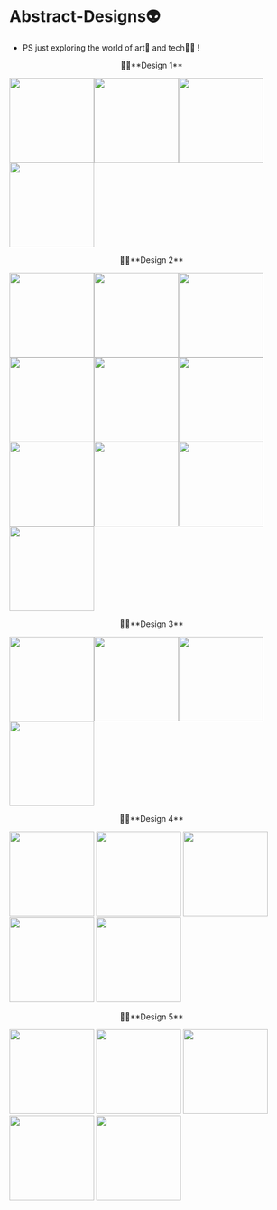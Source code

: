 # Abstract-Designs👽
 + PS just exploring the world of art🎨 and tech👩‍💻 !<br>
  <p align="center">
🤹🏻**Design 1**
 
 <img src = "https://user-images.githubusercontent.com/66550011/100150884-605c5c00-2ec6-11eb-8e92-749ac842e286.png" width="150" height="150"/><img src = "https://user-images.githubusercontent.com/66550011/100150889-62261f80-2ec6-11eb-91e3-c5ef1dbeea63.png" width="150" height="150"/><img src = "https://user-images.githubusercontent.com/66550011/100150895-64887980-2ec6-11eb-8f0d-5051221f79df.png" width="150" height="150"/><img src = "https://user-images.githubusercontent.com/66550011/100150906-694d2d80-2ec6-11eb-8637-e409538c16d5.png" width="150" height="150"/>
 </p>
  <p align="center">
🤹🏻**Design 2**

 <img src = "https://user-images.githubusercontent.com/66550011/100150917-6c481e00-2ec6-11eb-9ee7-e66d1fa98369.png" width="150" height="150"/><img src = "https://user-images.githubusercontent.com/66550011/100150923-6e11e180-2ec6-11eb-9545-9a25ac56685e.png" width="150" height="150"/><img src = "https://user-images.githubusercontent.com/66550011/100150930-72d69580-2ec6-11eb-8d4c-e64e08ef4ea8.png" width="150" height="150"/><img src = "https://user-images.githubusercontent.com/66550011/100150944-7538ef80-2ec6-11eb-9d20-027db01ae581.png" width="150" height="150"/><img src = "https://user-images.githubusercontent.com/66550011/100150981-808c1b00-2ec6-11eb-858d-aeef51b2440a.png" width="150" height="150"/><img src = "https://user-images.githubusercontent.com/66550011/100150984-8124b180-2ec6-11eb-8f21-80dcfe3c7ecb.png" width="150" height="150"/><img src = "https://user-images.githubusercontent.com/66550011/100150985-81bd4800-2ec6-11eb-9133-8de63cd3fa51.png" width="150" height="150"/><img src = "https://user-images.githubusercontent.com/66550011/100150986-81bd4800-2ec6-11eb-87e2-83cdf6f02bbc.png" width="150" height="150"/><img src = "https://user-images.githubusercontent.com/66550011/100150988-8255de80-2ec6-11eb-9563-6e6b1acbd0de.png" width="150" height="150"/><img src = "https://user-images.githubusercontent.com/66550011/100150989-82ee7500-2ec6-11eb-80e7-03c64ba97145.png" width="150" height="150"/>
</p>
<p align="center">
🤹🏻**Design 3**
 
 <img src = "https://user-images.githubusercontent.com/66550011/100388672-49964080-3051-11eb-9576-c269d6f5818b.png" width="150" height="150"/><img src = "https://user-images.githubusercontent.com/66550011/100388681-51ee7b80-3051-11eb-9c24-4e8b58226b96.png" width="150" height="150"/><img src = "https://user-images.githubusercontent.com/66550011/100388687-54e96c00-3051-11eb-8aab-19cd3bd10b60.png" width="150" height="150"/><img src = "https://user-images.githubusercontent.com/66550011/100388693-574bc600-3051-11eb-865c-30b9fa564141.png" width="150" height="150"/>
 </p>
 
 <p align="center">
🤹🏻**Design 4**</p>
 
 <p><img src = "https://user-images.githubusercontent.com/66550011/108007351-c965f280-7023-11eb-8d55-8dd3f3fbc300.png" width="150" height="150"/>
 <img src = "https://user-images.githubusercontent.com/66550011/108007357-d256c400-7023-11eb-9d84-b6d6fae21176.png" width="150" height="150"/>
 <img src = "https://user-images.githubusercontent.com/66550011/108007358-d4208780-7023-11eb-98e7-80c95032d7ca.png" width="150" height="150"/>
 <img src = "https://user-images.githubusercontent.com/66550011/108007364-d5ea4b00-7023-11eb-98a5-063fe6f56891.png" width="150" height="150"/>
 <img src = "https://user-images.githubusercontent.com/66550011/108007367-d71b7800-7023-11eb-9dfc-e4dda64d8f99.png" width="150" height="150"/>
 </p>
 
 <p align="center">
🤹🏻**Design 5**</p>
 
 <p><img src = "https://user-images.githubusercontent.com/66550011/108008307-177bf580-7026-11eb-8952-91736a1f7dd9.png" width="150" height="150"/>
 <img src = "https://user-images.githubusercontent.com/66550011/108008308-18ad2280-7026-11eb-8dae-c4f1e179063e.png" width="150" height="150"/>
 <img src = "https://user-images.githubusercontent.com/66550011/108008309-19de4f80-7026-11eb-8d53-17331a93a9aa.png" width="150" height="150"/>
 <img src = "https://user-images.githubusercontent.com/66550011/108008311-1b0f7c80-7026-11eb-9343-4f7f867bd1d6.png" width="150" height="150"/>
 <img src = "https://user-images.githubusercontent.com/66550011/108008314-1c40a980-7026-11eb-8d17-a17137f0e073.png" width="150" height="150"/ >
 </p>
 
 
